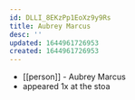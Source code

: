 ```yaml
---
id: DLLI_8EKzPp1EoXz9y9Rs
title: Aubrey Marcus
desc: ''
updated: 1644961726953
created: 1644961726953
---
```



- [[person]] - Aubrey Marcus
- appeared 1x at the stoa
